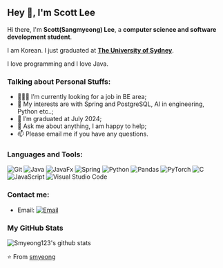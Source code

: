 ## Hey 👋, I'm Scott Lee

Hi there, I'm **Scott(Sangmyeong) Lee**, a **computer science and software development student**.

I am Korean. I just graduated at **[The University of Sydney](https://www.sydney.edu.au/)**.

I love programming and I love Java.

### Talking about Personal Stuffs:

- 👨🏽‍💻 I’m currently looking for a job in BE area; 
- 🤔 My interests are with Spring and PostgreSQL, AI in engineering, Python etc..;
- 💼 I’m graduated at July 2024;
- 💬 Ask me about anything, I am happy to help;
- 📫 Please email me if you have any questions.

### Languages and Tools:

![Git](https://img.shields.io/badge/Git-F05032?style=flat-square&logo=Git&logoColor=white)
![Java](https://img.shields.io/badge/java-%23ED8B00.svg?style=for-the-badge&logo=openjdk&logoColor=white)
![JavaFx](https://img.shields.io/badge/javafx-%23FF0000.svg?style=for-the-badge&logo=javafx&logoColor=white)
![Spring](https://img.shields.io/badge/spring-%236DB33F.svg?style=for-the-badge&logo=spring&logoColor=white)
![Python](https://img.shields.io/badge/Python-3776AB?style=flat-square&logo=Python&logoColor=white)
![Pandas](https://img.shields.io/badge/pandas-%23150458.svg?style=for-the-badge&logo=pandas&logoColor=white)
![PyTorch](https://img.shields.io/badge/PyTorch-%23EE4C2C.svg?style=for-the-badge&logo=PyTorch&logoColor=white)
![C](https://img.shields.io/badge/c-%2300599C.svg?style=for-the-badge&logo=c&logoColor=white)
![JavaScript](https://img.shields.io/badge/JavaScript-F7DF1E?style=flat-square&logo=JavaScript&logoColor=white)
![Visual Studio Code](https://img.shields.io/badge/Visual_Studio_Code-007ACC?style=flat-square&logo=Visual-Studio-Code&logoColor=white)

### Contact me:

- Email: [![Email](https://img.shields.io/badge/albert.abdilim@foxmail.com-D14836?style=flat-square&logo=gmail&logoColor=white)](mailto:sangmyeonglee123@gmail.com)

### My GitHub Stats

![Smyeong123's github stats](https://github-readme-stats.vercel.app/api?username=smyeong123&show_icons=true)

⭐️ From [smyeong](https://github.com/smyeong123)
